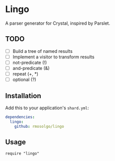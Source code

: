 # Lingo

A parser generator for Crystal, inspired by Parslet.

## TODO

- [ ] Build a tree of named results
- [ ] Implement a visitor to transform results
- [ ] not-predicate (!)
- [ ] and-predicate (&)
- [ ] repeat (+, *)
- [ ] optional (?)

## Installation

Add this to your application's `shard.yml`:

```yaml
dependencies:
  lingo:
    github: rmosolgo/lingo
```

## Usage

```crystal
require "lingo"
```
